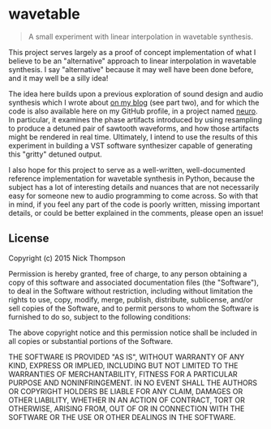 # wavetable

> A small experiment with linear interpolation in wavetable synthesis.

This project serves largely as a proof of concept implementation of what I believe to be an "alternative"
approach to linear interpolation in wavetable synthesis. I say "alternative" because it may well have been done
before, and it may well be a silly idea!

The idea here builds upon a previous exploration of sound design and audio synthesis which I wrote about
[on my blog](http://nickwritesablog.com/sound-design-in-web-audio-neurofunk-bass-part-1/) (see part two), and for
which the code is also available here on my GitHub profile, in a project named
[neuro](https://github.com/nick-thompson/neuro). In particular, it examines the phase artifacts introduced by using
resampling to produce a detuned pair of sawtooth waveforms, and how those artifacts might be rendered in real time.
Ultimately, I intend to use the results of this experiment in building a VST software synthesizer capable of
generating this "gritty" detuned output.

I also hope for this project to serve as a well-written, well-documented reference implementation for wavetable
synthesis in Python, because the subject has a lot of interesting details and nuances that are not necessarily
easy for someone new to audio programming to come across. So with that in mind, if you feel any part of the code
is poorly written, missing important details, or could be better explained in the comments, please open an issue!

## License

Copyright (c) 2015 Nick Thompson

Permission is hereby granted, free of charge, to any person
obtaining a copy of this software and associated documentation
files (the "Software"), to deal in the Software without
restriction, including without limitation the rights to use,
copy, modify, merge, publish, distribute, sublicense, and/or sell
copies of the Software, and to permit persons to whom the
Software is furnished to do so, subject to the following
conditions:

The above copyright notice and this permission notice shall be
included in all copies or substantial portions of the Software.

THE SOFTWARE IS PROVIDED "AS IS", WITHOUT WARRANTY OF ANY KIND,
EXPRESS OR IMPLIED, INCLUDING BUT NOT LIMITED TO THE WARRANTIES
OF MERCHANTABILITY, FITNESS FOR A PARTICULAR PURPOSE AND
NONINFRINGEMENT. IN NO EVENT SHALL THE AUTHORS OR COPYRIGHT
HOLDERS BE LIABLE FOR ANY CLAIM, DAMAGES OR OTHER LIABILITY,
WHETHER IN AN ACTION OF CONTRACT, TORT OR OTHERWISE, ARISING
FROM, OUT OF OR IN CONNECTION WITH THE SOFTWARE OR THE USE OR
OTHER DEALINGS IN THE SOFTWARE.
